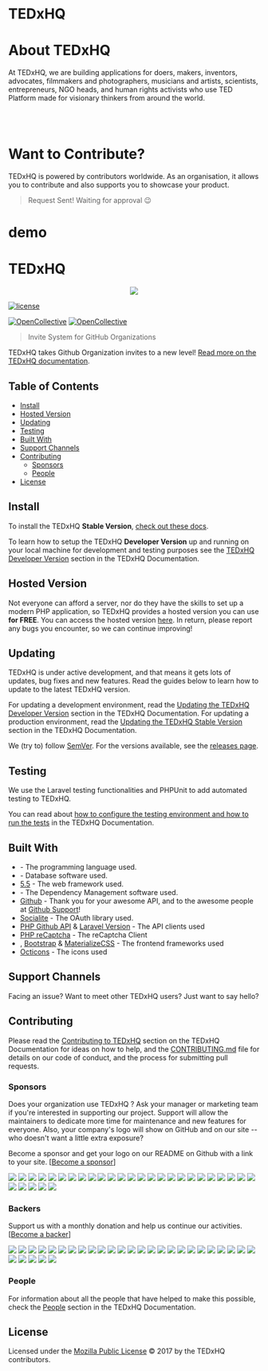 # TEDxHQ

# About TEDxHQ

<p> At TEDxHQ, we are building applications for doers, makers, inventors, advocates, filmmakers and photographers, musicians and artists, scientists, entrepreneurs, NGO heads, and human rights activists who use TED Platform made for visionary thinkers from around the world.</p>

<br></br>

# Want to Contribute?

<p> TEDxHQ is powered by contributors worldwide. As an organisation, it allows you to contribute and also supports you to showcase your product.</p>


> Request Sent! Waiting for approval :wink:


# demo

# TEDxHQ
<p align="center"><img src="https://raw.githubusercontent.com/TEDxHQ/branding/master/PNG/TEDxHQ_Horizontal.png"></p>

[![license](https://img.shields.io/github/license/TEDxHQ/TEDxHQ.svg)](LICENSE.md)

[![OpenCollective](https://opencollective.com/TEDxHQ/backers/badge.svg)](#backers) 
[![OpenCollective](https://opencollective.com/TEDxHQ/sponsors/badge.svg)](#sponsors)

> Invite System for GitHub Organizations

TEDxHQ takes Github Organization invites to a new level! [Read more on the TEDxHQ documentation](https://TEDxHQ.readme.io/docs/about-TEDxHQ).

## Table of Contents

- [Install](#install)
- [Hosted Version](#hosted-version)
- [Updating](#updating)
- [Testing](#testing)
- [Built With](#built-with)
- [Support Channels](#support-channels)
- [Contributing](#contributing)
	- [Sponsors](#sponsors)
	- [People](#people)
- [License](#license)

## Install

To install the TEDxHQ **Stable Version**, [check out these docs](https://TEDxHQ.readme.io/docs/prod-requirements).

To learn how to setup the TEDxHQ **Developer Version** up and running on your local machine for development and testing purposes see the [TEDxHQ Developer Version](https://TEDxHQ.readme.io/docs/dev-requirements) section in the TEDxHQ Documentation.

## Hosted Version

Not everyone can afford a server, nor do they have the skills to set up a modern PHP application, so TEDxHQ provides a hosted version you can use **for FREE**. You can access the hosted version [here](https://TEDxHQ.miguelpiedrafita.com). In return, please report any bugs you encounter, so we can continue improving!

## Updating

TEDxHQ is under active development, and that means it gets lots of updates, bug fixes and new features. Read the guides below to learn how to update to the latest TEDxHQ version.

For updating a development environment, read the [Updating the TEDxHQ Developer Version](https://TEDxHQ.readme.io/docs/dev-updating) section in the TEDxHQ Documentation. For updating a production environment, read the [Updating the TEDxHQ Stable Version](https://TEDxHQ.readme.io/docs/prod-updating) section in the TEDxHQ Documentation.

We (try to) follow [SemVer](http://semver.org/). For the versions available, see the [releases page](https://github.com/TEDxHQ/TEDxHQ/releases).

## Testing

We use the Laravel testing functionalities and PHPUnit to add automated testing to TEDxHQ.

You can read about [how to configure the testing environment and how to run the tests](https://TEDxHQ.readme.io/docs/testing) in the TEDxHQ Documentation.


## Built With

* []() - The programming language used.
* [](h) - Database software used.
* [ 5.5](htt) - The web framework used.
* [](https://) - The Dependency Management software used.
* [Github](https://github.com) - Thank you for your awesome API, and to the awesome people at [Github Support](https://github.com/contact)!
* [Socialite](https://github.com/laravel/socialite) - The OAuth library used.
* [PHP Github API](https://github.com/KnpLabs/php-github-api) & [Laravel Version](https://github.com/GrahamCampbell/Laravel-GitHub) - The API clients used
* [PHP reCaptcha](https://github.com/google/recaptcha) - The reCaptcha Client
* [](http://.io/), [Bootstrap](https://getbootstrap.com/) & [MaterializeCSS](http://materializecss.com/) - The frontend frameworks used
* [Octicons](https://octicons.github.com/) - The icons used

## Support Channels

Facing an issue? Want to meet other TEDxHQ users? Just want to say hello?


## Contributing

Please read the [Contributing to TEDxHQ](https://TEDxHQ.readme.io/docs/contributing-to-TEDxHQ) section on the TEDxHQ  Documentation for ideas on how to help, and the [CONTRIBUTING.md](https://github.com/TEDxHQ/TEDxHQ/blob/master/.github/CONTRIBUTING.md) file for details on our code of conduct, and the process for submitting pull requests.

### Sponsors

Does your organization use TEDxHQ ?  Ask your manager or marketing team if you're interested in supporting our project.  Support will allow the maintainers to dedicate more time for maintenance and new features for everyone.  Also, your company's logo will show on GitHub and on our site -- who doesn't want a little extra exposure?

Become a sponsor and get your logo on our README on Github with a link to your site. [[Become a sponsor](https://opencollective.com/TEDxHQ#sponsor)]

<a href="https://opencollective.com/TEDxHQ/sponsor/0/website" target="_blank"><img src="https://opencollective.com/TEDxHQ/sponsor/0/avatar.svg"></a>
<a href="https://opencollective.com/TEDxHQ/sponsor/1/website" target="_blank"><img src="https://opencollective.com/TEDxHQ/sponsor/1/avatar.svg"></a>
<a href="https://opencollective.com/TEDxHQ/sponsor/2/website" target="_blank"><img src="https://opencollective.com/TEDxHQ/sponsor/2/avatar.svg"></a>
<a href="https://opencollective.com/TEDxHQ/sponsor/3/website" target="_blank"><img src="https://opencollective.com/TEDxHQ/sponsor/3/avatar.svg"></a>
<a href="https://opencollective.com/TEDxHQ/sponsor/4/website" target="_blank"><img src="https://opencollective.com/TEDxHQ/sponsor/4/avatar.svg"></a>
<a href="https://opencollective.com/TEDxHQ/sponsor/5/website" target="_blank"><img src="https://opencollective.com/TEDxHQ/sponsor/5/avatar.svg"></a>
<a href="https://opencollective.com/TEDxHQ/sponsor/6/website" target="_blank"><img src="https://opencollective.com/TEDxHQ/sponsor/6/avatar.svg"></a>
<a href="https://opencollective.com/TEDxHQ/sponsor/7/website" target="_blank"><img src="https://opencollective.com/TEDxHQ/sponsor/7/avatar.svg"></a>
<a href="https://opencollective.com/TEDxHQ/sponsor/8/website" target="_blank"><img src="https://opencollective.com/TEDxHQ/sponsor/8/avatar.svg"></a>
<a href="https://opencollective.com/TEDxHQ/sponsor/9/website" target="_blank"><img src="https://opencollective.com/TEDxHQ/sponsor/9/avatar.svg"></a>
<a href="https://opencollective.com/TEDxHQ/sponsor/10/website" target="_blank"><img src="https://opencollective.com/TEDxHQ/sponsor/10/avatar.svg"></a>
<a href="https://opencollective.com/TEDxHQ/sponsor/11/website" target="_blank"><img src="https://opencollective.com/TEDxHQ/sponsor/11/avatar.svg"></a>
<a href="https://opencollective.com/TEDxHQ/sponsor/12/website" target="_blank"><img src="https://opencollective.com/TEDxHQ/sponsor/12/avatar.svg"></a>
<a href="https://opencollective.com/TEDxHQ/sponsor/13/website" target="_blank"><img src="https://opencollective.com/TEDxHQ/sponsor/13/avatar.svg"></a>
<a href="https://opencollective.com/TEDxHQ/sponsor/14/website" target="_blank"><img src="https://opencollective.com/TEDxHQ/sponsor/14/avatar.svg"></a>
<a href="https://opencollective.com/TEDxHQ/sponsor/15/website" target="_blank"><img src="https://opencollective.com/TEDxHQ/sponsor/15/avatar.svg"></a>
<a href="https://opencollective.com/TEDxHQ/sponsor/16/website" target="_blank"><img src="https://opencollective.com/TEDxHQ/sponsor/16/avatar.svg"></a>
<a href="https://opencollective.com/TEDxHQ/sponsor/17/website" target="_blank"><img src="https://opencollective.com/TEDxHQ/sponsor/17/avatar.svg"></a>
<a href="https://opencollective.com/TEDxHQ/sponsor/18/website" target="_blank"><img src="https://opencollective.com/TEDxHQ/sponsor/18/avatar.svg"></a>
<a href="https://opencollective.com/TEDxHQ/sponsor/19/website" target="_blank"><img src="https://opencollective.com/TEDxHQ/sponsor/19/avatar.svg"></a>
<a href="https://opencollective.com/TEDxHQ/sponsor/20/website" target="_blank"><img src="https://opencollective.com/TEDxHQ/sponsor/20/avatar.svg"></a>
<a href="https://opencollective.com/TEDxHQ/sponsor/21/website" target="_blank"><img src="https://opencollective.com/TEDxHQ/sponsor/21/avatar.svg"></a>
<a href="https://opencollective.com/TEDxHQ/sponsor/22/website" target="_blank"><img src="https://opencollective.com/TEDxHQ/sponsor/22/avatar.svg"></a>
<a href="https://opencollective.com/TEDxHQ/sponsor/23/website" target="_blank"><img src="https://opencollective.com/TEDxHQ/sponsor/23/avatar.svg"></a>
<a href="https://opencollective.com/TEDxHQ/sponsor/24/website" target="_blank"><img src="https://opencollective.com/TEDxHQ/sponsor/24/avatar.svg"></a>
<a href="https://opencollective.com/TEDxHQ/sponsor/25/website" target="_blank"><img src="https://opencollective.com/TEDxHQ/sponsor/25/avatar.svg"></a>
<a href="https://opencollective.com/TEDxHQ/sponsor/26/website" target="_blank"><img src="https://opencollective.com/TEDxHQ/sponsor/26/avatar.svg"></a>
<a href="https://opencollective.com/TEDxHQ/sponsor/27/website" target="_blank"><img src="https://opencollective.com/TEDxHQ/sponsor/27/avatar.svg"></a>
<a href="https://opencollective.com/TEDxHQ/sponsor/28/website" target="_blank"><img src="https://opencollective.com/TEDxHQ/sponsor/28/avatar.svg"></a>
<a href="https://opencollective.com/TEDxHQ/sponsor/29/website" target="_blank"><img src="https://opencollective.com/TEDxHQ/sponsor/29/avatar.svg"></a>

### Backers

Support us with a monthly donation and help us continue our activities. [[Become a backer](https://opencollective.com/TEDxHQ#backer)]

<a href="https://opencollective.com/TEDxHQ/backer/0/website" target="_blank"><img src="https://opencollective.com/TEDxHQ/backer/0/avatar.svg"></a>
<a href="https://opencollective.com/TEDxHQ/backer/1/website" target="_blank"><img src="https://opencollective.com/TEDxHQ/backer/1/avatar.svg"></a>
<a href="https://opencollective.com/TEDxHQ/backer/2/website" target="_blank"><img src="https://opencollective.com/TEDxHQ/backer/2/avatar.svg"></a>
<a href="https://opencollective.com/TEDxHQ/backer/3/website" target="_blank"><img src="https://opencollective.com/TEDxHQ/backer/3/avatar.svg"></a>
<a href="https://opencollective.com/TEDxHQ/backer/4/website" target="_blank"><img src="https://opencollective.com/TEDxHQ/backer/4/avatar.svg"></a>
<a href="https://opencollective.com/TEDxHQ/backer/5/website" target="_blank"><img src="https://opencollective.com/TEDxHQ/backer/5/avatar.svg"></a>
<a href="https://opencollective.com/TEDxHQ/backer/6/website" target="_blank"><img src="https://opencollective.com/TEDxHQ/backer/6/avatar.svg"></a>
<a href="https://opencollective.com/TEDxHQ/backer/7/website" target="_blank"><img src="https://opencollective.com/TEDxHQ/backer/7/avatar.svg"></a>
<a href="https://opencollective.com/TEDxHQ/backer/8/website" target="_blank"><img src="https://opencollective.com/TEDxHQ/backer/8/avatar.svg"></a>
<a href="https://opencollective.com/TEDxHQ/backer/9/website" target="_blank"><img src="https://opencollective.com/TEDxHQ/backer/9/avatar.svg"></a>
<a href="https://opencollective.com/TEDxHQ/backer/10/website" target="_blank"><img src="https://opencollective.com/TEDxHQ/backer/10/avatar.svg"></a>
<a href="https://opencollective.com/TEDxHQ/backer/11/website" target="_blank"><img src="https://opencollective.com/TEDxHQ/backer/11/avatar.svg"></a>
<a href="https://opencollective.com/TEDxHQ/backer/12/website" target="_blank"><img src="https://opencollective.com/TEDxHQ/backer/12/avatar.svg"></a>
<a href="https://opencollective.com/TEDxHQ/backer/13/website" target="_blank"><img src="https://opencollective.com/TEDxHQ/backer/13/avatar.svg"></a>
<a href="https://opencollective.com/TEDxHQ/backer/14/website" target="_blank"><img src="https://opencollective.com/TEDxHQ/backer/14/avatar.svg"></a>
<a href="https://opencollective.com/TEDxHQ/backer/15/website" target="_blank"><img src="https://opencollective.com/TEDxHQ/backer/15/avatar.svg"></a>
<a href="https://opencollective.com/TEDxHQ/backer/16/website" target="_blank"><img src="https://opencollective.com/TEDxHQ/backer/16/avatar.svg"></a>
<a href="https://opencollective.com/TEDxHQ/backer/17/website" target="_blank"><img src="https://opencollective.com/TEDxHQ/backer/17/avatar.svg"></a>
<a href="https://opencollective.com/TEDxHQ/backer/18/website" target="_blank"><img src="https://opencollective.com/TEDxHQ/backer/18/avatar.svg"></a>
<a href="https://opencollective.com/TEDxHQ/backer/19/website" target="_blank"><img src="https://opencollective.com/TEDxHQ/backer/19/avatar.svg"></a>
<a href="https://opencollective.com/TEDxHQ/backer/20/website" target="_blank"><img src="https://opencollective.com/TEDxHQ/backer/20/avatar.svg"></a>
<a href="https://opencollective.com/TEDxHQ/backer/21/website" target="_blank"><img src="https://opencollective.com/TEDxHQ/backer/21/avatar.svg"></a>
<a href="https://opencollective.com/TEDxHQ/backer/22/website" target="_blank"><img src="https://opencollective.com/TEDxHQ/backer/22/avatar.svg"></a>
<a href="https://opencollective.com/TEDxHQ/backer/23/website" target="_blank"><img src="https://opencollective.com/TEDxHQ/backer/23/avatar.svg"></a>
<a href="https://opencollective.com/TEDxHQ/backer/24/website" target="_blank"><img src="https://opencollective.com/TEDxHQ/backer/24/avatar.svg"></a>
<a href="https://opencollective.com/TEDxHQ/backer/25/website" target="_blank"><img src="https://opencollective.com/TEDxHQ/backer/25/avatar.svg"></a>
<a href="https://opencollective.com/TEDxHQ/backer/26/website" target="_blank"><img src="https://opencollective.com/TEDxHQ/backer/26/avatar.svg"></a>
<a href="https://opencollective.com/TEDxHQ/backer/27/website" target="_blank"><img src="https://opencollective.com/TEDxHQ/backer/27/avatar.svg"></a>
<a href="https://opencollective.com/TEDxHQ/backer/28/website" target="_blank"><img src="https://opencollective.com/TEDxHQ/backer/28/avatar.svg"></a>
<a href="https://opencollective.com/TEDxHQ/backer/29/website" target="_blank"><img src="https://opencollective.com/TEDxHQ/backer/29/avatar.svg"></a>

### People

For information about all the people that have helped to make this possible, check the [People](https://TEDxHQ.readme.io/docs/people) section in the TEDxHQ Documentation.

## License

Licensed under the [Mozilla Public License](LICENSE.md) © 2017 by the TEDxHQ contributors.
